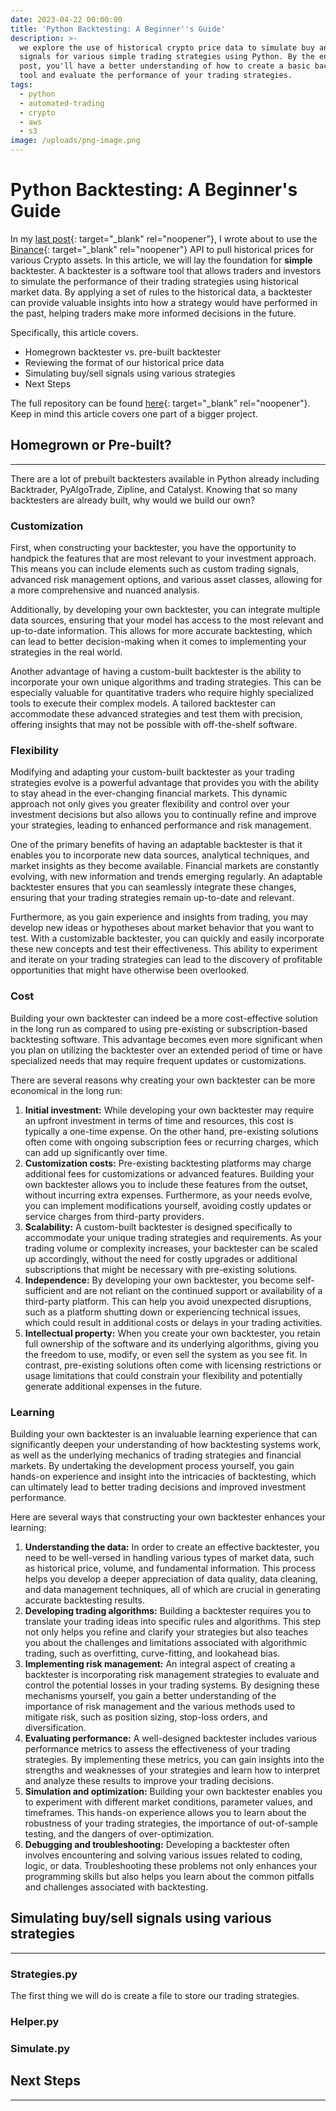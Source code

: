 ```yaml
---
date: 2023-04-22 00:00:00
title: 'Python Backtesting: A Beginner''s Guide'
description: >-
  we explore the use of historical crypto price data to simulate buy and sell
  signals for various simple trading strategies using Python. By the end of this
  post, you'll have a better understanding of how to create a basic backtesting
  tool and evaluate the performance of your trading strategies.
tags:
  - python
  - automated-trading
  - crypto
  - aws
  - s3
image: /uploads/png-image.png
---
```

# Python Backtesting: A Beginner's Guide

In my [last post](https://zakraicik.xyz/blog/cyrpto-prices-in-python){: target="_blank" rel="noopener"}, I wrote about to use the [Binance](https://www.binance.us/){: target="_blank" rel="noopener"} API to pull historical prices for various Crypto assets. In this article, we will lay the foundation for&nbsp;**simple** backtester. A backtester is a software tool that allows traders and investors to simulate the performance of their trading strategies using historical market data. By applying a set of rules to the historical data, a backtester can provide valuable insights into how a strategy would have performed in the past, helping traders make more informed decisions in the future.

Specifically, this article covers.&nbsp;

* Homegrown backtester vs. pre-built backtester
* Reviewing the format of our historical price data
* Simulating buy/sell signals using various strategies
* Next Steps

The full repository can be found [here](https://github.com/zakraicik/crypto_trader/tree/main/crypto_trader){: target="_blank" rel="noopener"}. Keep in mind this article covers one part of a bigger project.&nbsp;

## Homegrown or Pre-built?

---

There are a lot of prebuilt backtesters available in Python already including Backtrader, PyAlgoTrade, Zipline, and Catalyst. Knowing that so many backtesters are already built, why would we build our own?&nbsp;

### **Customization**

First, when constructing your backtester, you have the opportunity to handpick the features that are most relevant to your investment approach. This means you can include elements such as custom trading signals, advanced risk management options, and various asset classes, allowing for a more comprehensive and nuanced analysis.

Additionally, by developing your own backtester, you can integrate multiple data sources, ensuring that your model has access to the most relevant and up-to-date information. This allows for more accurate backtesting, which can lead to better decision-making when it comes to implementing your strategies in the real world.

Another advantage of having a custom-built backtester is the ability to incorporate your own unique algorithms and trading strategies. This can be especially valuable for quantitative traders who require highly specialized tools to execute their complex models. A tailored backtester can accommodate these advanced strategies and test them with precision, offering insights that may not be possible with off-the-shelf software.

### **Flexibility**

Modifying and adapting your custom-built backtester as your trading strategies evolve is a powerful advantage that provides you with the ability to stay ahead in the ever-changing financial markets. This dynamic approach not only gives you greater flexibility and control over your investment decisions but also allows you to continually refine and improve your strategies, leading to enhanced performance and risk management.

One of the primary benefits of having an adaptable backtester is that it enables you to incorporate new data sources, analytical techniques, and market insights as they become available. Financial markets are constantly evolving, with new information and trends emerging regularly. An adaptable backtester ensures that you can seamlessly integrate these changes, ensuring that your trading strategies remain up-to-date and relevant.

Furthermore, as you gain experience and insights from trading, you may develop new ideas or hypotheses about market behavior that you want to test. With a customizable backtester, you can quickly and easily incorporate these new concepts and test their effectiveness. This ability to experiment and iterate on your trading strategies can lead to the discovery of profitable opportunities that might have otherwise been overlooked.

### **Cost**&nbsp;

Building your own backtester can indeed be a more cost-effective solution in the long run as compared to using pre-existing or subscription-based backtesting software. This advantage becomes even more significant when you plan on utilizing the backtester over an extended period of time or have specialized needs that may require frequent updates or customizations.

There are several reasons why creating your own backtester can be more economical in the long run:

1. **Initial investment:** While developing your own backtester may require an upfront investment in terms of time and resources, this cost is typically a one-time expense. On the other hand, pre-existing solutions often come with ongoing subscription fees or recurring charges, which can add up significantly over time.
2. **Customization costs:** Pre-existing backtesting platforms may charge additional fees for customizations or advanced features. Building your own backtester allows you to include these features from the outset, without incurring extra expenses. Furthermore, as your needs evolve, you can implement modifications yourself, avoiding costly updates or service charges from third-party providers.
3. **Scalability:** A custom-built backtester is designed specifically to accommodate your unique trading strategies and requirements. As your trading volume or complexity increases, your backtester can be scaled up accordingly, without the need for costly upgrades or additional subscriptions that might be necessary with pre-existing solutions.
4. **Independence:** By developing your own backtester, you become self-sufficient and are not reliant on the continued support or availability of a third-party platform. This can help you avoid unexpected disruptions, such as a platform shutting down or experiencing technical issues, which could result in additional costs or delays in your trading activities.
5. **Intellectual property:** When you create your own backtester, you retain full ownership of the software and its underlying algorithms, giving you the freedom to use, modify, or even sell the system as you see fit. In contrast, pre-existing solutions often come with licensing restrictions or usage limitations that could constrain your flexibility and potentially generate additional expenses in the future.

### **Learning**

Building your own backtester is an invaluable learning experience that can significantly deepen your understanding of how backtesting systems work, as well as the underlying mechanics of trading strategies and financial markets. By undertaking the development process yourself, you gain hands-on experience and insight into the intricacies of backtesting, which can ultimately lead to better trading decisions and improved investment performance.

Here are several ways that constructing your own backtester enhances your learning:

1. **Understanding the data:** In order to create an effective backtester, you need to be well-versed in handling various types of market data, such as historical price, volume, and fundamental information. This process helps you develop a deeper appreciation of data quality, data cleaning, and data management techniques, all of which are crucial in generating accurate backtesting results.
2. **Developing trading algorithms:** Building a backtester requires you to translate your trading ideas into specific rules and algorithms. This step not only helps you refine and clarify your strategies but also teaches you about the challenges and limitations associated with algorithmic trading, such as overfitting, curve-fitting, and lookahead bias.
3. **Implementing risk management:** An integral aspect of creating a backtester is incorporating risk management strategies to evaluate and control the potential losses in your trading systems. By designing these mechanisms yourself, you gain a better understanding of the importance of risk management and the various methods used to mitigate risk, such as position sizing, stop-loss orders, and diversification.
4. **Evaluating performance:** A well-designed backtester includes various performance metrics to assess the effectiveness of your trading strategies. By implementing these metrics, you can gain insights into the strengths and weaknesses of your strategies and learn how to interpret and analyze these results to improve your trading decisions.
5. **Simulation and optimization:** Building your own backtester enables you to experiment with different market conditions, parameter values, and timeframes. This hands-on experience allows you to learn about the robustness of your trading strategies, the importance of out-of-sample testing, and the dangers of over-optimization.
6. **Debugging and troubleshooting:** Developing a backtester often involves encountering and solving various issues related to coding, logic, or data. Troubleshooting these problems not only enhances your programming skills but also helps you learn about the common pitfalls and challenges associated with backtesting.

## Simulating buy/sell signals using various strategies

---

### Strategies.py

The first thing we will do is create a file to store our trading strategies.&nbsp;

### Helper.py

### Simulate.py

## Next Steps

---